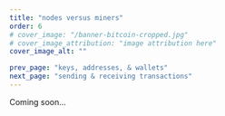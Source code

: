 ```yaml
---
title: "nodes versus miners"
order: 6
# cover_image: "/banner-bitcoin-cropped.jpg"
# cover_image_attribution: "image attribution here"
cover_image_alt: ""

prev_page: "keys, addresses, & wallets"
next_page: "sending & receiving transactions"
---
```


Coming soon...
